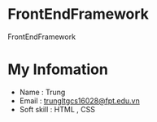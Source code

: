 # FrontEndFramework
FrontEndFramework

# My Infomation 
* Name : Trung
* Email : trungltgcs16028@fpt.edu.vn
* Soft skill : HTML , CSS

